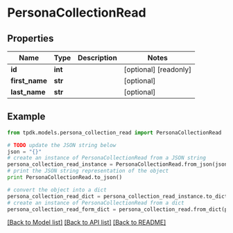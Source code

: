 # PersonaCollectionRead



## Properties

Name | Type | Description | Notes
------------ | ------------- | ------------- | -------------
**id** | **int** |  | [optional] [readonly] 
**first_name** | **str** |  | [optional] 
**last_name** | **str** |  | [optional] 

## Example

```python
from tpdk.models.persona_collection_read import PersonaCollectionRead

# TODO update the JSON string below
json = "{}"
# create an instance of PersonaCollectionRead from a JSON string
persona_collection_read_instance = PersonaCollectionRead.from_json(json)
# print the JSON string representation of the object
print PersonaCollectionRead.to_json()

# convert the object into a dict
persona_collection_read_dict = persona_collection_read_instance.to_dict()
# create an instance of PersonaCollectionRead from a dict
persona_collection_read_form_dict = persona_collection_read.from_dict(persona_collection_read_dict)
```
[[Back to Model list]](../README.md#documentation-for-models) [[Back to API list]](../README.md#documentation-for-api-endpoints) [[Back to README]](../README.md)


